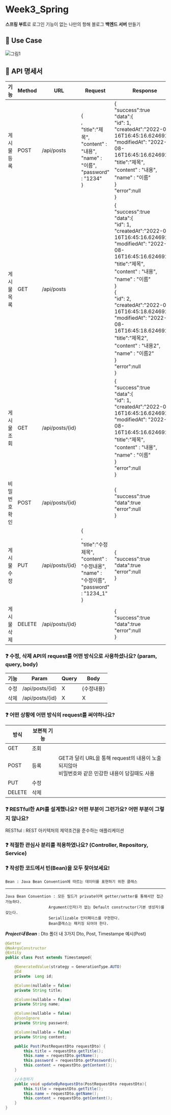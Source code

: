 # Week3_Spring

**스프링 부트**로 로그인 기능이 없는 나만의 항해 블로그 **백엔드 서버** 만들기


## :mega: Use Case
![그림1](https://user-images.githubusercontent.com/110237141/184834764-89c37111-86d2-4c43-900a-0327756d4015.png)



## :mega: API 명세서
| 기능 |Method| URL | Request| Response|
|--|--|--|--|--|
|게시물 등록|POST|/api/posts|{<br>,<br>"title":"제목",<br>"content" : "내용",<br>"name" : "이름",<br>"password" : "1234"<br>}|{<br>"success":true<br>"data":{<br>"id":  1,<br>"createdAt":"2022-08-16T16:45:16.6246924",<br>"modifiedAt":  "2022-08-16T16:45:16.6246924",<br>"title":"제목",<br>"content" : "내용",<br>"name" : "이름"<br>}<br>"error":null<br>}|
|게시물 목록|GET|/api/posts  |  |{<br>"success":true<br>"data":{<br>"id":  1,<br>"createdAt":"2022-08-16T16:45:16.6246924",<br>"modifiedAt":  "2022-08-16T16:45:16.6246924",<br>"title":"제목",<br>"content" : "내용",<br>"name" : "이름"<br>}<br>{<br>"id":  2,<br>"createdAt":"2022-08-16T16:45:18.6246924",<br>"modifiedAt":  "2022-08-16T16:45:18.6246924",<br>"title":"제목2",<br>"content" : "내용2",<br>"name" : "이름2"<br>}<br>"error":null<br>}  |
|게시물 조회|GET  |/api/posts/{id}|  |{<br>"success":true<br>"data":{<br>"id":  1,<br>"createdAt":"2022-08-16T16:45:16.6246924",<br>"modifiedAt":  "2022-08-16T16:45:16.6246924",<br>"title":"제목",<br>"content" : "내용",<br>"name" : "이름"<br>}<br>"error":null<br>} |
|비밀번호 확인|POST  |/api/posts/{id}|  |{<br>"success":true<br>"data":true<br>"error":null<br>} |
|게시물 수정|PUT  |/api/posts/{id}  |{<br>,<br>"title":"수정제목",<br>"content" : "수정내용",<br>"name" : "수정이름",<br>"password" : "1234_1"<br>}|{<br>"success":true<br>"data":true<br>"error":null<br>} |
|게시물 삭제|DELETE|/api/posts/{id}  |  |{<br>"success":true<br>"data":true<br>"error":null<br>} |


### :question: 수정, 삭제 API의 request를 어떤 방식으로 사용하셨나요? (param, query, body)
|기능|Param|Query|Body|
|---|---|---|---|
|수정|/api/posts/{id}|X|{수정내용}|
|삭제|/api/posts/{id}|X|X|

### :question: 어떤 상황에 어떤 방식의 request를 써야하나요?
|방식|보편적 기능||
|---|---|---|
|GET|조회||
|POST|등록|GET과 달리 URL을 통해 request의 내용이 노출되지않아<br> 비밀번호와 같은 민감한 내용이 담길때도 사용|
|PUT|수정||
|DELETE|삭제||

### :question: RESTful한 API를 설계했나요? 어떤 부분이 그런가요? 어떤 부분이 그렇지 않나요?
RESTful : REST 아키텍처의 제약조건을 준수하는 애플리케이션

### :question: 적절한 관심사 분리를 적용하였나요? (Controller, Repository, Service)

### :question: 작성한 코드에서 빈(Bean)을 모두 찾아보세요!
    Bean : Java Bean Convention에 따르는 데이터를 표현하기 위한 클래스
    
---

    Java Bean Convention : 모든 필드가 private이며 getter/setter를 통해서만 접근가능하다.
                       Argument(인자)가 없는 Default constructor(기본 생성자)를 갖는다.
                       Seriallizable 인터페이스를 구현한다.
                       Bean클래스는 패키징 되어야 한다.
***Project내 Bean*** : Dto 폴더 내 3가지 Dto, Post, Timestampe
예시(Post)
```java
@Getter
@NoArgsConstructor
@Entity
public class Post extends Timestamped{

    @GeneratedValue(strategy = GenerationType.AUTO)
    @Id
    private  Long id;

    @Column(nullable = false)
    private String title;

    @Column(nullable = false)
    private String name;

    @Column(nullable = false)
    @JsonIgnore
    private String password;

    @Column(nullable = false)
    private String content;

    public Post(PostRequestDto requestDto) {
        this.title = requestDto.getTitle();
        this.name = requestDto.getName();
        this.password = requestDto.getPassword();
        this.content = requestDto.getContent();
    }

    //수정하기
    public void updateByRequestDto(PostRequestDto requestDto){
        this.title = requestDto.getTitle();
        this.name = requestDto.getName();
        this.content = requestDto.getContent();
    }
}
```
